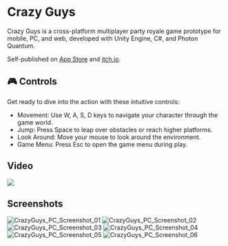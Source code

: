 # Crazy Guys
Crazy Guys is a cross-platform multiplayer party royale game prototype for mobile, PC, and web, developed with Unity Engine, C#, and Photon Quantum.

Self-published on [App Store](https://apps.apple.com/us/app/crazy-guys/id6752686103) and [itch.io](https://gabrielbertasso.itch.io/crazy-guys).

## 🎮 Controls
Get ready to dive into the action with these intuitive controls:

* Movement: Use W, A, S, D keys to navigate your character through the game world.
* Jump: Press Space to leap over obstacles or reach higher platforms.
* Look Around: Move your mouse to look around the environment.
* Game Menu: Press Esc to open the game menu during play.

## Video
[![](https://img.youtube.com/vi/CKLE9N0vOo0/0.jpg)](https://youtu.be/CKLE9N0vOo0)

## Screenshots
![CrazyGuys_PC_Screenshot_01](https://github.com/user-attachments/assets/4ae4607c-7aab-47bf-a05d-50e2db1ae155)
![CrazyGuys_PC_Screenshot_02](https://github.com/user-attachments/assets/a8e121a9-ad0f-47f5-93c3-a50f28b27536)
![CrazyGuys_PC_Screenshot_03](https://github.com/user-attachments/assets/cd496755-581d-4b6d-ac77-0f556fff1712)
![CrazyGuys_PC_Screenshot_04](https://github.com/user-attachments/assets/8cd9c34a-534a-47f5-85bd-69bf14cb36e5)
![CrazyGuys_PC_Screenshot_05](https://github.com/user-attachments/assets/51bb866b-dc4c-4624-8052-cc4f6c0e658c)
![CrazyGuys_PC_Screenshot_06](https://github.com/user-attachments/assets/fc2b5951-d8be-4345-af0d-34af9e3ab9bb)
